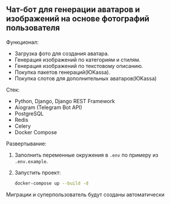 
## **Чат-бот для генерации аватаров и изображений на основе фотографий пользователя**


Функционал:
- Загрузка фото для создания аватара.
- Генерация изображений по категориям и стилям.
- Генерация изображений по текстовому описанию.
- Покупка пакетов генераций(ЮKassa).
- Покупка слотов для дополнительных аватаров(ЮKassa)

Стек:
- Python, Django, Django REST Framework
- Aiogram (Telegram Bot API)
- PostgreSQL
- Redis
- Celery
- Docker Compose

Развертывание:

1. Заполнить переменные окружения в `.env` по примеру из `.env.example`.

2. Запустить проект:
   ```bash
   docker-compose up --build -d
   ```
Миграции и суперпользователь будут созданы автоматически


